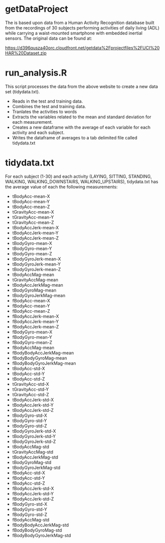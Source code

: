 getDataProject
==============

The is based upon data from a Human Activity Recognition database built from the recordings of 30 subjects performing activities of daily living (ADL) while carrying a waist-mounted smartphone with embedded inertial sensors.  The original data can be found at:

https://d396qusza40orc.cloudfront.net/getdata%2Fprojectfiles%2FUCI%20HAR%20Dataset.zip

# run_analysis.R
This script processes the data from the above website to create a new data set (tidydata.txt).  
* Reads in the test and training data.
* Combines the test and training data.
* Tranlates the activities to words
* Extracts the variables related to the mean and standard deviation for each measurement.
* Creates a new dataframe with the average of each variable for each activity and each subject. 
* Writes the dataframe of averages to a tab delimited file called tidydata.txt

# tidydata.txt
For each subject (1-30) and each activity (LAYING, SITTING, STANDING, WALKING, WALKING_DOWNSTAIRS, WALKING_UPSTAIRS), tidydata.txt has the average value of each the following measurements:
* tBodyAcc-mean-X 
* tBodyAcc-mean-Y 
* tBodyAcc-mean-Z 
* tGravityAcc-mean-X 
* tGravityAcc-mean-Y 
* tGravityAcc-mean-Z 
* tBodyAccJerk-mean-X 
* tBodyAccJerk-mean-Y 
* tBodyAccJerk-mean-Z 
* tBodyGyro-mean-X 
* tBodyGyro-mean-Y 
* tBodyGyro-mean-Z 
* tBodyGyroJerk-mean-X 
* tBodyGyroJerk-mean-Y 
* tBodyGyroJerk-mean-Z 
* tBodyAccMag-mean 
* tGravityAccMag-mean 
* tBodyAccJerkMag-mean 
* tBodyGyroMag-mean 
* tBodyGyroJerkMag-mean 
* fBodyAcc-mean-X 
* fBodyAcc-mean-Y 
* fBodyAcc-mean-Z 
* fBodyAccJerk-mean-X 
* fBodyAccJerk-mean-Y 
* fBodyAccJerk-mean-Z 
* fBodyGyro-mean-X 
* fBodyGyro-mean-Y 
* fBodyGyro-mean-Z 
* fBodyAccMag-mean 
* fBodyBodyAccJerkMag-mean 
* fBodyBodyGyroMag-mean 
* fBodyBodyGyroJerkMag-mean 
* tBodyAcc-std-X 
* tBodyAcc-std-Y 
* tBodyAcc-std-Z 
* tGravityAcc-std-X 
* tGravityAcc-std-Y 
* tGravityAcc-std-Z 
* tBodyAccJerk-std-X 
* tBodyAccJerk-std-Y 
* tBodyAccJerk-std-Z 
* tBodyGyro-std-X 
* tBodyGyro-std-Y 
* tBodyGyro-std-Z 
* tBodyGyroJerk-std-X 
* tBodyGyroJerk-std-Y 
* tBodyGyroJerk-std-Z 
* tBodyAccMag-std 
* tGravityAccMag-std 
* tBodyAccJerkMag-std 
* tBodyGyroMag-std 
* tBodyGyroJerkMag-std 
* fBodyAcc-std-X 
* fBodyAcc-std-Y 
* fBodyAcc-std-Z 
* fBodyAccJerk-std-X 
* fBodyAccJerk-std-Y 
* fBodyAccJerk-std-Z 
* fBodyGyro-std-X 
* fBodyGyro-std-Y 
* fBodyGyro-std-Z 
* fBodyAccMag-std 
* fBodyBodyAccJerkMag-std 
* fBodyBodyGyroMag-std 
* fBodyBodyGyroJerkMag-std 

